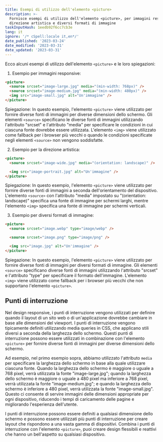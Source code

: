 ```yaml
---
title: Esempi di utilizzo dell'elemento <picture>
description: >-
  Fornisce esempi di utilizzo dell'elemento <picture>, per immagini responsive,
  direzione artistica e diversi formati di immagine
taskInputHash: 1eedb92f6cc7cb3e
lang: it
ignore: '/* cSpell:locale it,en*/'
date_published: '2023-03-24'
date_modified: '2023-03-31'
date_updated: '2023-03-31'
---
```

Ecco alcuni esempi di utilizzo dell'elemento `<picture>` e le loro spiegazioni:

1. Esempio per immagini responsive:

```html
<picture>
  <source srcset="image-large.jpg" media="(min-width: 768px)" />
  <source srcset="image-medium.jpg" media="(min-width: 480px)" />
  <img src="image-small.jpg" alt="Un'immagine" />
</picture>
```

Spiegazione: In questo esempio, l'elemento `<picture>` viene utilizzato per fornire diverse fonti di immagini per diverse dimensioni dello schermo. Gli elementi `<source>` specificano le diverse fonti di immagini utilizzando l'attributo "srcset" e l'attributo "media" per specificare le condizioni in cui ciascuna fonte dovrebbe essere utilizzata. L'elemento `<img>` viene utilizzato come fallback per i browser più vecchi o quando le condizioni specificate negli elementi `<source>` non vengono soddisfatte.

2. Esempio per la direzione artistica:

```html
<picture>
  <source srcset="image-wide.jpg" media="(orientation: landscape)" />

  <img src="image-portrait.jpg" alt="Un'immagine" />
</picture>
```

Spiegazione: In questo esempio, l'elemento `<picture>` viene utilizzato per fornire diverse fonti di immagini a seconda dell'orientamento del dispositivo. L'elemento `<source>` con l'attributo "media" impostato su "(orientation: landscape)" specifica una fonte di immagine per schermi larghi, mentre l'elemento `<img>` specifica una fonte di immagine per schermi verticali.

3. Esempio per diversi formati di immagine:

```html
<picture>
  <source srcset="image.webp" type="image/webp" />

  <source srcset="image.png" type="image/png" />

  <img src="image.jpg" alt="Un'immagine" />
</picture>
```

Spiegazione: In questo esempio, l'elemento `<picture>` viene utilizzato per fornire diverse fonti di immagini per diversi formati di immagine. Gli elementi `<source>` specificano diverse fonti di immagini utilizzando l'attributo "srcset" e l'attributo "type" per specificare il formato dell'immagine. L'elemento `<img>` viene utilizzato come fallback per i browser più vecchi che non supportano l'elemento `<picture>`.

## Punti di interruzione

Nel design responsive, i punti di interruzione vengono utilizzati per definire quando il layout di un sito web o di un'applicazione dovrebbe cambiare in base alle dimensioni del viewport. I punti di interruzione vengono tipicamente definiti utilizzando media queries in CSS, che applicano stili diversi a seconda della larghezza dello schermo. Questi punti di interruzione possono essere utilizzati in combinazione con l'elemento `<picture>` per fornire diverse fonti di immagini per diverse dimensioni dello schermo.

Ad esempio, nel primo esempio sopra, abbiamo utilizzato l'attributo `media` per specificare la larghezza dello schermo in base alla quale utilizzare ciascuna fonte. Quando la larghezza dello schermo è maggiore o uguale a 768 pixel, verrà utilizzata la fonte "image-large.jpg"; quando la larghezza dello schermo è maggiore o uguale a 480 pixel ma inferiore a 768 pixel, verrà utilizzata la fonte "image-medium.jpg"; e quando la larghezza dello schermo è inferiore a 480 pixel, verrà utilizzata la fonte "image-small.jpg". Questo ci consente di servire immagini delle dimensioni appropriate per ogni dispositivo, riducendo i tempi di caricamento delle pagine e migliorando l'esperienza dell'utente.

I punti di interruzione possono essere definiti a qualsiasi dimensione dello schermo e possono essere utilizzati più punti di interruzione per creare layout che rispondono a una vasta gamma di dispositivi. Combina i punti di interruzione con l'elemento `<picture>`, puoi creare design flessibili e reattivi che hanno un bell'aspetto su qualsiasi dispositivo.
